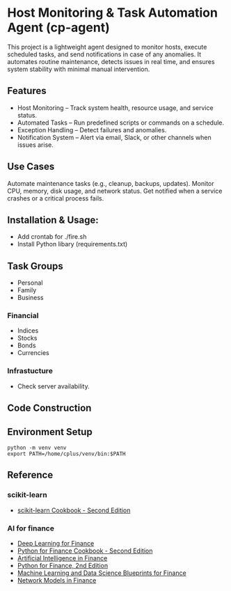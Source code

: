 # Host Monitoring & Task Automation Agent (cp-agent)
This project is a lightweight agent designed to monitor hosts, execute scheduled tasks, and send notifications in case of any anomalies. It automates routine maintenance, detects issues in real time, and ensures system stability with minimal manual intervention.

## Features
- Host Monitoring – Track system health, resource usage, and service status.
- Automated Tasks – Run predefined scripts or commands on a schedule.
- Exception Handling – Detect failures and anomalies.
- Notification System – Alert via email, Slack, or other channels when issues arise.

## Use Cases
Automate maintenance tasks (e.g., cleanup, backups, updates).
Monitor CPU, memory, disk usage, and network status.
Get notified when a service crashes or a critical process fails.

## Installation & Usage: 
- Add crontab for ./fire.sh
- Install Python libary (requirements.txt)

## Task Groups
- Personal
- Family
- Business

### Financial
- Indices
- Stocks
- Bonds
- Currencies

### Infrastucture
- Check server availability.

## Code Construction

## Environment Setup
```
python -m venv venv
export PATH=/home/cplus/venv/bin:$PATH
```


## Reference
### scikit-learn
- [scikit-learn Cookbook - Second Edition](https://learning.oreilly.com/library/view/scikit-learn-cookbook/9781787286382/)

### AI for finance
- [Deep Learning for Finance](https://learning.oreilly.com/library/view/deep-learning-for/9781098148386/)
- [Python for Finance Cookbook - Second Edition](https://learning.oreilly.com/library/view/python-for-finance/9781803243191/)
- [Artificial Intelligence in Finance](https://learning.oreilly.com/library/view/artificial-intelligence-in/9781492055426/)
- [Python for Finance, 2nd Edition](https://learning.oreilly.com/library/view/python-for-finance/9781492024323/)
- [Machine Learning and Data Science Blueprints for Finance](https://learning.oreilly.com/library/view/machine-learning-and/9781492073048/)
- [Network Models in Finance](https://learning.oreilly.com/library/view/network-models-in/9781394279685/)
